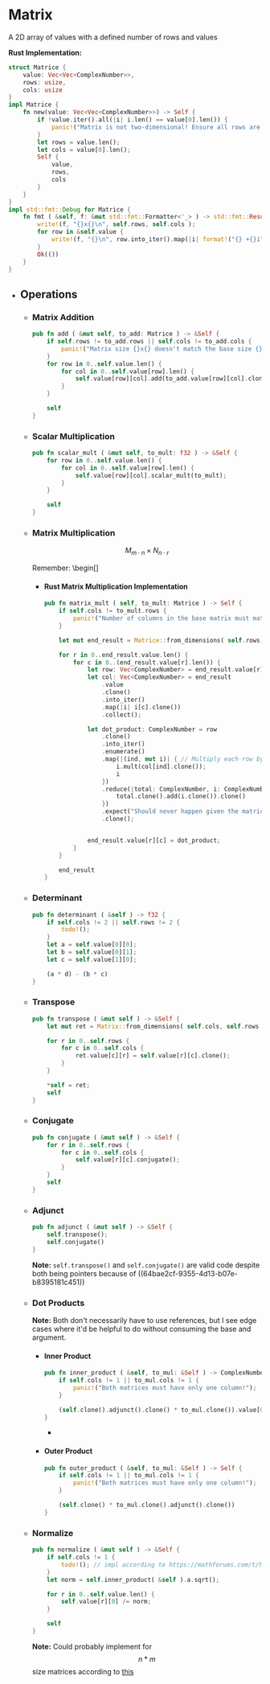 # Matrix
A 2D array of values with a defined number of rows and values

**Rust Implementation:**
```rust
struct Matrice {
    value: Vec<Vec<ComplexNumber>>,
    rows: usize,
    cols: usize
}
impl Matrice {
    fn new(value: Vec<Vec<ComplexNumber>>) -> Self {
        if !value.iter().all(|i| i.len() == value[0].len()) {
            panic!("Matrix is not two-dimensional! Ensure all rows are equal in length.");
        }
        let rows = value.len();
        let cols = value[0].len();
        Self {
            value,
            rows,
            cols
        }
    }
}
impl std::fmt::Debug for Matrice {
    fn fmt ( &self, f: &mut std::fmt::Formatter<'_> ) -> std::fmt::Result {
        write!(f, "{}x{}\n", self.rows, self.cols );
        for row in &self.value {
            write!(f, "{}\n", row.into_iter().map(|i| format!("{} +{}i", i.a, i.b)).collect::<Vec<String>>().join(", ") );
        }
        Ok(())
    }
}
```
- ## Operations
	- ### Matrix Addition
	  ```rust
	  pub fn add ( &mut self, to_add: Matrice ) -> &Self {
	      if self.rows != to_add.rows || self.cols != to_add.cols {
	          panic!("Matrix size {}x{} doesn't match the base size {}x{}", to_add.rows, to_add.cols, self.rows, self.cols);
	      }
	      for row in 0..self.value.len() {
	          for col in 0..self.value[row].len() {
	              self.value[row][col].add(to_add.value[row][col].clone());
	          }
	      }
	  
	      self
	  }
	  ```
	- ### Scalar Multiplication
	  ```rust
	  pub fn scalar_mult ( &mut self, to_mult: f32 ) -> &Self {
	      for row in 0..self.value.len() {
	          for col in 0..self.value[row].len() {
	              self.value[row][col].scalar_mult(to_mult);
	          }
	      }
	  
	      self
	  }
	  ```
	- ### Matrix Multiplication
	  $$M_{m\cdot n}\times N_{n\cdot r}$$
	  
	  Remember:
	  \begin[]
		- #### Rust Matrix Multiplication Implementation
		  ```rust
		  pub fn matrix_mult ( self, to_mult: Matrice ) -> Self {
		      if self.cols != to_mult.rows {
		          panic!("Number of columns in the base matrix must match the number of columns in the second row!");
		      }
		  
		      let mut end_result = Matrice::from_dimensions( self.rows, to_mult.cols );
		  
		      for r in 0..end_result.value.len() {
		          for c in 0..(end_result.value[r].len()) {
		              let row: Vec<ComplexNumber> = end_result.value[r].clone();
		              let col: Vec<ComplexNumber> = end_result
		                  .value
		                  .clone()
		                  .into_iter()
		                  .map(|i| i[c].clone())
		                  .collect();
		  
		              let dot_product: ComplexNumber = row
		                  .clone()
		                  .into_iter()
		                  .enumerate()
		                  .map(|(ind, mut i)| { // Multiply each row by element of equivalent index in each intersecting column
		                      i.mult(col[ind].clone());
		                      i
		                  })
		                  .reduce(|total: ComplexNumber, i: ComplexNumber| { // Add each element of the now row to create the final dot product
		                      total.clone().add(i.clone()).clone()
		                  })
		                  .expect("Should never happen given the matrices make it past first check")
		                  .clone();
		  
		  
		              end_result.value[r][c] = dot_product;
		          }
		      }
		  
		      end_result
		  }
		  ```
	- ### Determinant
	  ```rust
	  pub fn determinant ( &self ) -> f32 {
	      if self.cols != 2 || self.rows != 2 {
	          todo!();
	      }
	      let a = self.value[0][0];
	      let b = self.value[0][1];
	      let c = self.value[1][0];
	  
	      (a * d) - (b * c)
	  }
	  ```
	- ### Transpose
	  ```rust
	  pub fn transpose ( &mut self ) -> &Self {
	      let mut ret = Matrix::from_dimensions( self.cols, self.rows );
	  
	      for r in 0..self.rows {
	          for c in 0..self.cols {
	              ret.value[c][r] = self.value[r][c].clone();
	          }
	      }
	  
	      *self = ret;
	      self
	  }
	  ```
	- ### Conjugate
	  ```rust
	  pub fn conjugate ( &mut self ) -> &Self {
	      for r in 0..self.rows {
	          for c in 0..self.cols {
	              self.value[r][c].conjugate();
	          }
	      }
	      self
	  }
	  ```
	- ### Adjunct
	  ```rust
	  pub fn adjunct ( &mut self ) -> &Self {
	      self.transpose();
	      self.conjugate()
	  }
	  ```
	  **Note:** `self.transpose()` and `self.conjugate()` are valid code despite both being pointers because of ((64bae2cf-9355-4d13-b07e-b8395181c451))
	- ### Dot Products
	  **Note:** Both don't necessarily have to use references, but I see edge cases where it'd be helpful to do without consuming the base and argument.
		- #### Inner Product
		  ```rust
		  pub fn inner_product ( &self, to_mul: &Self ) -> ComplexNumber {
		      if self.cols != 1 || to_mul.cols != 1 {
		          panic!("Both matrices must have only one column!");
		      }
		  
		      (self.clone().adjunct().clone() * to_mul.clone()).value[0][0].clone()
		  }
		  ```
			-
		- #### Outer Product
		  ```rust
		  pub fn outer_product ( &self, to_mul: &Self ) -> Self {
		      if self.cols != 1 || to_mul.cols != 1 {
		          panic!("Both matrices must have only one column!");
		      }
		  
		      (self.clone() * to_mul.clone().adjunct().clone())
		  }
		  ```
	- ### Normalize
	  ```rust
	  pub fn normalize ( &mut self ) -> &Self {
	      if self.cols != 1 {
	          todo!(); // impl according to https://mathforums.com/t/how-do-i-normalize-a-matrix.18218/
	      }
	      let norm = self.inner_product( &self ).a.sqrt();
	  
	      for r in 0..self.value.len() {
	          self.value[r][0] /= norm;
	      }
	  
	      self
	  }
	  ```
	  **Note:** Could probably implement for $$n * m$$ size matrices according to [this](https://mathforums.com/t/how-do-i-normalize-a-matrix.18218/)